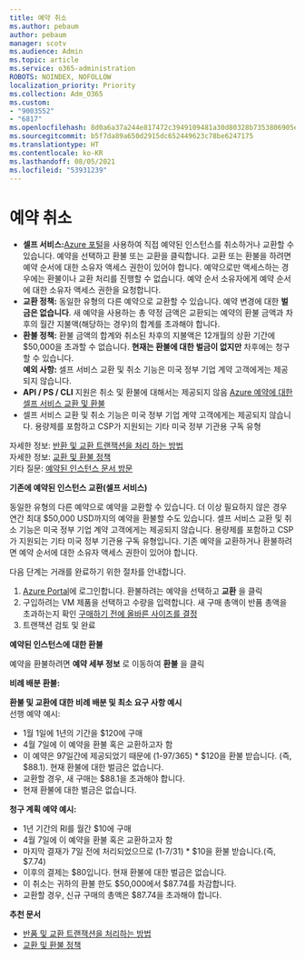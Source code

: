 ```yaml
---
title: 예약 취소
ms.author: pebaum
author: pebaum
manager: scotv
ms.audience: Admin
ms.topic: article
ms.service: o365-administration
ROBOTS: NOINDEX, NOFOLLOW
localization_priority: Priority
ms.collection: Adm_O365
ms.custom:
- "9003552"
- "6817"
ms.openlocfilehash: 8d0a6a37a244e817472c3949109481a30d80328b7353806905e05c547e196ea0
ms.sourcegitcommit: b5f7da89a650d2915dc652449623c78be6247175
ms.translationtype: HT
ms.contentlocale: ko-KR
ms.lasthandoff: 08/05/2021
ms.locfileid: "53931239"
---
```

# <a name="cancelling-reservation"></a>예약 취소

- **셀프 서비스:**[Azure 포털](https://portal.azure.com/#blade/Microsoft_Azure_Reservations/ReservationsBrowseBlade)을 사용하여 직접 예약된 인스턴스를 취소하거나 교환할 수 있습니다. 예약을 선택하고 환불 또는 교환을 클릭합니다. 교환 또는 환불을 하려면 예약 순서에 대한 소유자 액세스 권한이 있어야 합니다. 예약으로만 액세스하는 경우에는 환불이나 교환 처리를 진행할 수 없습니다. 예약 순서 소유자에게 예약 순서에 대한 소유자 액세스 권한을 요청합니다.
- **교환 정책:** 동일한 유형의 다른 예약으로 교환할 수 있습니다. 예약 변경에 대한 **벌금은 없습니다**. 새 예약을 사용하는 총 약정 금액은 교환되는 예약의 환불 금액과 차후의 월간 지불액(해당하는 경우)의 합계를 초과해야 합니다. 
- **환불 정책:** 환불 금액의 합계와 취소된 차후의 지불액은 12개월의 상환 기간에 $50,000을 초과할 수 없습니다. **현재는 환불에 대한 벌금이 없지만** 차후에는 청구할 수 있습니다.  
    **예외 사항:** 셀프 서비스 교환 및 취소 기능은 미국 정부 기업 계약 고객에게는 제공되지 않습니다.
- **API / PS / CLI** 지원은 취소 및 환불에 대해서는 제공되지 않음 [Azure 예약에 대한 셀프 서비스 교환 및 환불](https://docs.microsoft.com/azure/cost-management-billing/reservations/exchange-and-refund-azure-reservations?WT.mc_id=Portal-Microsoft_Azure_Support)
- 셀프 서비스 교환 및 취소 기능은 미국 정부 기업 계약 고객에게는 제공되지 않습니다. 용량제를 포함하고 CSP가 지원되는 기타 미국 정부 기관용 구독 유형

자세한 정보: [반환 및 교환 트랜잭션을 처리 하는 방법](https://docs.microsoft.com/azure/billing/billing-azure-reservations-self-service-exchange-and-refund?WT.mc_id=Portal-Microsoft_Azure_Support#how-return-and-exchange-transactions-are-processed)  
자세한 정보: [교환 및 환불 정책](https://docs.microsoft.com/azure/billing/billing-azure-reservations-self-service-exchange-and-refund?WT.mc_id=Portal-Microsoft_Azure_Support#exchange-policies)  
기타 질문: [예약된 인스턴스 문서 방문](https://docs.microsoft.com/azure/billing/billing-save-compute-costs-reservations?WT.mc_id=Portal-Microsoft_Azure_Support)

**기존에 예약된 인스턴스 교환(셀프 서비스)**

동일한 유형의 다른 예약으로 예약을 교환할 수 있습니다. 더 이상 필요하지 않은 경우 연간 최대 $50,000 USD까지의 예약을 환불할 수도 있습니다. 셀프 서비스 교환 및 취소 기능은 미국 정부 기업 계약 고객에게는 제공되지 않습니다. 용량제를 포함하고 CSP가 지원되는 기타 미국 정부 기관용 구독 유형입니다. 기존 예약을 교환하거나 환불하려면 예약 순서에 대한 소유자 액세스 권한이 있어야 합니다.

다음 단계는 거래를 완료하기 위한 절차를 안내합니다.

1. [Azure Portal](https://portal.azure.com/#blade/Microsoft_Azure_Reservations/ReservationsBrowseBlade)에 로그인합니다. 환불하려는 예약을 선택하고 **교환** 을 클릭
2. 구입하려는 VM 제품을 선택하고 수량을 입력합니다. 새 구매 총액이 반품 총액을 초과하는지 확인 [구매하기 전에 올바른 사이즈를 결정](https://docs.microsoft.com/azure/virtual-machines/windows/prepay-reserved-vm-instances?WT.mc_id=Portal-Microsoft_Azure_Support#determine-the-right-vm-size-before-you-buy)
3. 트랜잭션 검토 및 완료

**예약된 인스턴스에 대한 환불**

예약을 환불하려면 **예약 세부 정보** 로 이동하여 **환불** 을 클릭

**비례 배분 환불:**

**환불 및 교환에 대한 비례 배분 및 최소 요구 사항 예시**  
선행 예약 예시:

- 1월 1일에 1년의 기간을 $120에 구매
- 4월 7일에 이 예약을 환불 혹은 교환하고자 함
- 이 예약은 97일간에 제공되었기 때문에 (1-97/365) * $120을 환불 받습니다. (즉, $88.1). 현재 환불에 대한 벌금은 없습니다.
- 교환할 경우, 새 구매는 $88.1을 초과해야 합니다.
- 현재 환불에 대한 벌금은 없습니다.

**청구 계획 예약 예시:**

- 1년 기간의 RI를 월간 $10에 구매
- 4월 7일에 이 예약을 환불 혹은 교환하고자 함
- 마지막 결재가 7일 전에 처리되었으므로 (1-7/31) * $10을 환불 받습니다.(즉, $7.74)
- 이후의 결제는 $80입니다. 현재 환불에 대한 벌금은 없습니다.
- 이 취소는 귀하의 환불 한도 $50,000에서 $87.74를 차감합니다.
- 교환할 경우, 신규 구매의 총액은 $87.74을 초과해야 합니다.

**추천 문서**

- [반품 및 교환 트랜잭션을 처리하는 방법](https://docs.microsoft.com/azure/billing/billing-azure-reservations-self-service-exchange-and-refund?WT.mc_id=Portal-Microsoft_Azure_Support#how-return-and-exchange-transactions-are-processed)
- [교환 및 환불 정책](https://docs.microsoft.com/azure/billing/billing-azure-reservations-self-service-exchange-and-refund?WT.mc_id=Portal-Microsoft_Azure_Support#exchange-policies)